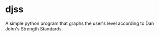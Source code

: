 # djss

A simple python program that graphs the user's level according to Dan John's Strength Standards.
